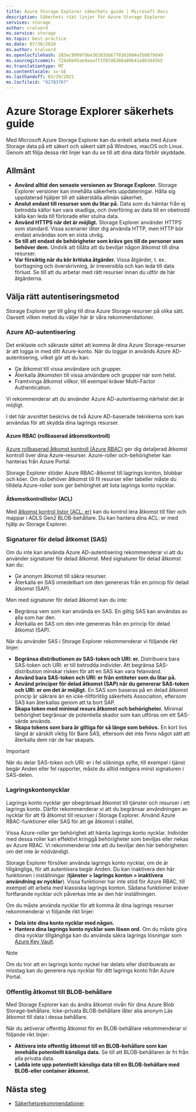 ```yaml
---
title: Azure Storage Explorer säkerhets guide | Microsoft Docs
description: Säkerhets rikt linjer för Azure Storage Explorer
services: storage
author: cralvord
ms.service: storage
ms.topic: best-practice
ms.date: 07/30/2020
ms.author: cralvord
ms.openlocfilehash: 283ec9999f9b4362035b6770383984efb0879d49
ms.sourcegitcommit: f28ebb95ae9aaaff3f87d8388a09b41e0b3445b5
ms.translationtype: MT
ms.contentlocale: sv-SE
ms.lasthandoff: 03/29/2021
ms.locfileid: "92783767"
---
```

# <a name="azure-storage-explorer-security-guide"></a>Azure Storage Explorer säkerhets guide

Med Microsoft Azure Storage Explorer kan du enkelt arbeta med Azure Storage data på ett säkert och säkert sätt på Windows, macOS och Linux. Genom att följa dessa rikt linjer kan du se till att dina data förblir skyddade.

## <a name="general"></a>Allmänt

- **Använd alltid den senaste versionen av Storage Explorer.** Storage Explorer versioner kan innehålla säkerhets uppdateringar. Hålla sig uppdaterad hjälper till att säkerställa allmän säkerhet.
- **Anslut endast till resurser som du litar på.** Data som du hämtar från ej betrodda källor kan vara skadliga, och överföring av data till en obetrodd källa kan leda till förlorade eller stulna data.
- **Använd HTTPS när det är möjligt.** Storage Explorer använder HTTPS som standard. Vissa scenarier låter dig använda HTTP, men HTTP bör endast användas som en sista utväg.
- **Se till att endast de behörigheter som krävs ges till de personer som behöver dem.** Undvik att tillåta att du beviljar någon åtkomst till dina resurser.
- **Var försiktig när du kör kritiska åtgärder.** Vissa åtgärder, t. ex. borttagning och överskrivning, är irreversibla och kan leda till data förlust. Se till att du arbetar med rätt resurser innan du utför de här åtgärderna.

## <a name="choosing-the-right-authentication-method"></a>Välja rätt autentiseringsmetod

Storage Explorer ger till gång till dina Azure Storage resurser på olika sätt. Oavsett vilken metod du väljer här är våra rekommendationer.

### <a name="azure-ad-authentication"></a>Azure AD-autentisering

Det enklaste och säkraste sättet att komma åt dina Azure Storage-resurser är att logga in med ditt Azure-konto. När du loggar in används Azure AD-autentisering, vilket gör att du kan:

- Ge åtkomst till vissa användare och grupper.
- Återkalla åtkomsten till vissa användare och grupper när som helst.
- Framtvinga åtkomst villkor, till exempel kräver Multi-Factor Authentication.

Vi rekommenderar att du använder Azure AD-autentisering närhelst det är möjligt.

I det här avsnittet beskrivs de två Azure AD-baserade teknikerna som kan användas för att skydda dina lagrings resurser.

#### <a name="azure-role-based-access-control-azure-rbac"></a>Azure RBAC (rollbaserad åtkomstkontroll)

[Azure rollbaserad åtkomst kontroll (Azure RBAC)](../../role-based-access-control/overview.md) ger dig detaljerad åtkomst kontroll över dina Azure-resurser. Azure-roller och-behörigheter kan hanteras från Azure Portal.

Storage Explorer stöder Azure RBAC-åtkomst till lagrings konton, blobbar och köer. Om du behöver åtkomst till fil resurser eller tabeller måste du tilldela Azure-roller som ger behörighet att lista lagrings konto nycklar.

#### <a name="access-control-lists-acls"></a>Åtkomstkontrollistor (ACL)

Med [åtkomst kontrol listor (ACL: er)](../blobs/data-lake-storage-access-control.md) kan du kontrol lera åtkomst till filer och mappar i ADLS Gen2 BLOB-behållare. Du kan hantera dina ACL: er med hjälp av Storage Explorer.

### <a name="shared-access-signatures-sas"></a>Signaturer för delad åtkomst (SAS)

Om du inte kan använda Azure AD-autentisering rekommenderar vi att du använder signaturer för delad åtkomst. Med signaturer för delad åtkomst kan du:

- Ge anonym åtkomst till säkra resurser.
- Återkalla en SAS omedelbart om den genereras från en princip för delad åtkomst (SAP).

Men med signaturer för delad åtkomst kan du inte:

- Begränsa vem som kan använda en SAS. En giltig SAS kan användas av alla som har den.
- Återkalla en SAS om den inte genereras från en princip för delad åtkomst (SAP).

När du använder SAS i Storage Explorer rekommenderar vi följande rikt linjer:

- **Begränsa distributionen av SAS-token och URI: er.** Distribuera bara SAS-token och URI: er till betrodda individer. Att begränsa SAS-distribution minskar risken för att en SAS kan vara felanvänd.
- **Använd bara SAS-token och URI: er från entiteter som du litar på.**
- **Använd principer för delad åtkomst (SAP) när du genererar SAS-token och URI: er om det är möjligt.** En SAS som baseras på en delad åtkomst princip är säkrare än en icke-tillförlitlig säkerhets Association, eftersom SAS kan återkallas genom att ta bort SAP.
- **Skapa token med minimal resurs åtkomst och behörigheter.** Minimal behörighet begränsar de potentiella skador som kan utföras om ett SAS-värde används.
- **Skapa tokens som bara är giltiga för så länge som behövs.** En kort livs längd är särskilt viktig för Bare SAS, eftersom det inte finns något sätt att återkalla dem när de har skapats.

> [!IMPORTANT]
> När du delar SAS-token och URI: er i fel söknings syfte, till exempel i tjänst begär Anden eller fel rapporter, måste du alltid redigera minst signaturen i SAS-delen.

### <a name="storage-account-keys"></a>Lagringskontonycklar

Lagrings konto nycklar ger obegränsad åtkomst till tjänster och resurser i ett lagrings konto. Därför rekommenderar vi att du begränsar användningen av nycklar för att få åtkomst till resurser i Storage Explorer. Använd Azure RBAC-funktioner eller SAS för att ge åtkomst i stället.

Vissa Azure-roller ger behörighet att hämta lagrings konto nycklar. Individer med dessa roller kan effektivt kringgå behörigheter som beviljas eller nekas av Azure RBAC. Vi rekommenderar inte att du beviljar den här behörigheten om det inte är nödvändigt.

Storage Explorer försöker använda lagrings konto nycklar, om de är tillgängliga, för att autentisera begär Anden. Du kan inaktivera den här funktionen i inställningar (**tjänster > lagrings konton > inaktivera användning av nycklar**). Vissa funktioner har inte stöd för Azure RBAC, till exempel att arbeta med klassiska lagrings konton. Sådana funktioner kräver fortfarande nycklar och påverkas inte av den här inställningen.

Om du måste använda nycklar för att komma åt dina lagrings resurser rekommenderar vi följande rikt linjer:

- **Dela inte dina konto nycklar med någon.**
- **Hantera dina lagrings konto nycklar som lösen ord.** Om du måste göra dina nycklar tillgängliga kan du använda säkra lagrings lösningar som [Azure Key Vault](https://azure.microsoft.com/services/key-vault/).

> [!NOTE]
> Om du tror att en lagrings konto nyckel har delats eller distribuerats av misstag kan du generera nya nycklar för ditt lagrings konto från Azure Portal.

### <a name="public-access-to-blob-containers"></a>Offentlig åtkomst till BLOB-behållare

Med Storage Explorer kan du ändra åtkomst nivån för dina Azure Blob Storage-behållare. Icke-privata BLOB-behållare låter alla anonym Läs åtkomst till data i dessa behållare.

När du aktiverar offentlig åtkomst för en BLOB-behållare rekommenderar vi följande rikt linjer:

- **Aktivera inte offentlig åtkomst till en BLOB-behållare som kan innehålla potentiellt känsliga data.** Se till att BLOB-behållaren är fri från alla privata data.
- **Ladda inte upp potentiellt känsliga data till en BLOB-behållare med BLOB-eller container åtkomst.** 

## <a name="next-steps"></a>Nästa steg

- [Säkerhetsrekommendationer](../blobs/security-recommendations.md)